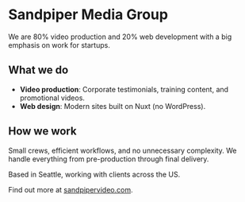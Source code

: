 # Sandpiper Media Group

We are 80% video production and 20% web development with a big emphasis on work for startups.

## What we do

- **Video production**: Corporate testimonials, training content, and promotional videos.
- **Web design**: Modern sites built on Nuxt (no WordPress).

## How we work

Small crews, efficient workflows, and no unnecessary complexity. We handle everything from pre-production through final delivery.

Based in Seattle, working with clients across the US.

Find out more at [sandpipervideo.com](https://sandpipervideo.com).
